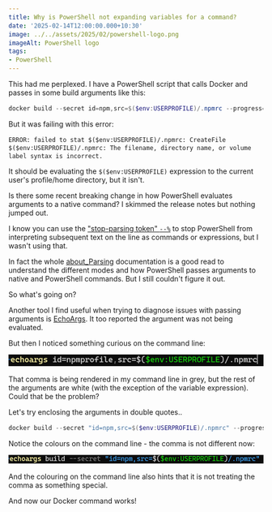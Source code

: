 ```yaml
---
title: Why is PowerShell not expanding variables for a command?
date: '2025-02-14T12:00:00.000+10:30'
image: ../../assets/2025/02/powershell-logo.png
imageAlt: PowerShell logo
tags:
- PowerShell
---
```


This had me perplexed. I have a PowerShell script that calls Docker and passes in some build arguments like this:

```powershell
docker build --secret id=npm,src=$($env:USERPROFILE)/.npmrc --progress=plain -t imagename .
```

But it was failing with this error:

```text
ERROR: failed to stat $($env:USERPROFILE)/.npmrc: CreateFile $($env:USERPROFILE)/.npmrc: The filename, directory name, or volume label syntax is incorrect.
```

It should be evaluating the `$($env:USERPROFILE)` expression to the current user's profile/home directory, but it isn't.

Is there some recent breaking change in how PowerShell evaluates arguments to a native command? I skimmed the release notes but nothing jumped out.

I know you can use the ["stop-parsing token" `--%`](https://learn.microsoft.com/en-us/powershell/module/microsoft.powershell.core/about/about_parsing?view=powershell-7.5&WT.mc_id=DOP-MVP-5001655#the-stop-parsing-token) to stop PowerShell from interpreting subsequent text on the line as commands or expressions, but I wasn't using that.

In fact the whole [about_Parsing](https://learn.microsoft.com/en-us/powershell/module/microsoft.powershell.core/about/about_parsing?view=powershell-7.5&WT.mc_id=DOP-MVP-5001655) documentation is a good read to understand the different modes and how PowerShell passes arguments to native and PowerShell commands. But I still couldn't figure it out.

So what's going on?

Another tool I find useful when trying to diagnose issues with passing arguments is [EchoArgs](https://community.chocolatey.org/packages/echoargs). It too reported the argument was not being evaluated.

But then I noticed something curious on the command line:

![Screenshot of echoargs command line with comma separating arguments in grey colour](../../assets/2025/02/echoargs-command-line.png)

That comma is being rendered in my command line in grey, but the rest of the arguments are white (with the exception of the variable expression). Could that be the problem?

Let's try enclosing the arguments in double quotes..

```powershell
docker build --secret "id=npm,src=$($env:USERPROFILE)/.npmrc" --progress=plain -t imagename .
```

Notice the colours on the command line - the comma is not different now:

![Screenshot of echo args command line, now with double quotes and the comma not in a different colour](../../assets/2025/02/echoargs-command-line2.png)

And the colouring on the command line also hints that it is not treating the comma as something special.

And now our Docker command works!

